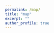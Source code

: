 ```yaml
---
permalink: /map/
title: "map"
excerpt: ""
author_profile: true
---
```


<script type="text/javascript" id="clustrmaps" src="//clustrmaps.com/map_v2.js?d=a6iAb7ez3Wz6FmyA2Dk7WnttgXxsBmp_weXKt76zhWU&cl=ffffff&w=a"></script>